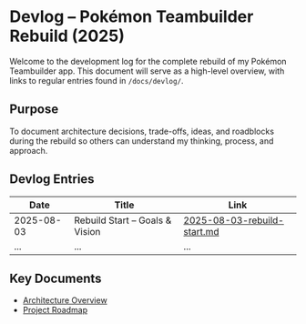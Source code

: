# Devlog – Pokémon Teambuilder Rebuild (2025)

Welcome to the development log for the complete rebuild of my Pokémon Teambuilder app. This document will serve as a high-level overview, with links to regular entries found in `/docs/devlog/`.

## Purpose
To document architecture decisions, trade-offs, ideas, and roadblocks during the rebuild so others can understand my thinking, process, and approach.

## Devlog Entries

| Date       | Title                            | Link                                             |
|------------|----------------------------------|--------------------------------------------------|
| 2025-08-03 | Rebuild Start – Goals & Vision   | [2025-08-03-rebuild-start.md](docs/devlog/2025-08-03-rebuild-start.md) |
| ...        | ...                              | ...                                              |

## Key Documents

- [Architecture Overview](docs/architecture.md)
- [Project Roadmap](docs/roadmap.md)
